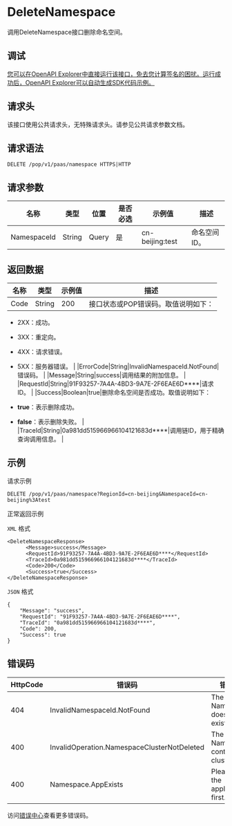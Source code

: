 # DeleteNamespace

调用DeleteNamespace接口删除命名空间。

## 调试

[您可以在OpenAPI Explorer中直接运行该接口，免去您计算签名的困扰。运行成功后，OpenAPI Explorer可以自动生成SDK代码示例。](https://api.aliyun.com/#product=sae&api=DeleteNamespace&type=ROA&version=2019-05-06)

## 请求头

该接口使用公共请求头，无特殊请求头。请参见公共请求参数文档。

## 请求语法

```
DELETE /pop/v1/paas/namespace HTTPS|HTTP
```

## 请求参数

|名称|类型|位置|是否必选|示例值|描述|
|--|--|--|----|---|--|
|NamespaceId|String|Query|是|cn-beijing:test|命名空间ID。 |

## 返回数据

|名称|类型|示例值|描述|
|--|--|---|--|
|Code|String|200|接口状态或POP错误码。取值说明如下：

 -   2XX：成功。
-   3XX：重定向。
-   4XX：请求错误。
-   5XX：服务器错误。 |
|ErrorCode|String|InvalidNamespaceId.NotFound|错误码。 |
|Message|String|success|调用结果的附加信息。 |
|RequestId|String|91F93257-7A4A-4BD3-9A7E-2F6EAE6D\*\*\*\*|请求ID。 |
|Success|Boolean|true|删除命名空间是否成功。取值说明如下：

 -   **true**：表示删除成功。
-   **false**：表示删除失败。 |
|TraceId|String|0a981dd515966966104121683d\*\*\*\*|调用链ID，用于精确查询调用信息。 |

## 示例

请求示例

```
DELETE /pop/v1/paas/namespace?RegionId=cn-beijing&NamespaceId=cn-beijing%3Atest
```

正常返回示例

`XML` 格式

```
<DeleteNamespaceResponse>
      <Message>success</Message>
      <RequestId>91F93257-7A4A-4BD3-9A7E-2F6EAE6D****</RequestId>
      <TraceId>0a981dd515966966104121683d****</TraceId>
      <Code>200</Code>
      <Success>true</Success>
</DeleteNamespaceResponse>
```

`JSON` 格式

```
{
    "Message": "success",
    "RequestId": "91F93257-7A4A-4BD3-9A7E-2F6EAE6D****",
    "TraceId": "0a981dd515966966104121683d****",
    "Code": 200,
    "Success": true
}
```

## 错误码

|HttpCode|错误码|错误信息|描述|
|--------|---|----|--|
|404|InvalidNamespaceId.NotFound|The specified NamespaceId does not exist.|指定的NamespaceId不存在。|
|400|InvalidOperation.NamespaceClusterNotDeleted|The specified NamespaceId contains clusters.|指定的NamespaceId下还有集群。|
|400|Namespace.AppExists|Please delete the application first.|请先删除应用。|

访问[错误中心](https://error-center.aliyun.com/status/product/sae)查看更多错误码。

